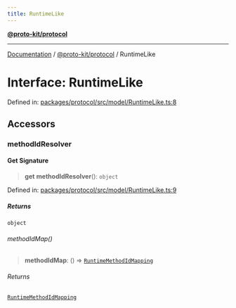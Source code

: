 ```yaml
---
title: RuntimeLike
---
```


[**@proto-kit/protocol**](../README.md)

***

[Documentation](../../../README.md) / [@proto-kit/protocol](../README.md) / RuntimeLike

# Interface: RuntimeLike

Defined in: [packages/protocol/src/model/RuntimeLike.ts:8](https://github.com/proto-kit/framework/blob/28efa802e3737fc3b77339148b307ef7246f3ef1/packages/protocol/src/model/RuntimeLike.ts#L8)

## Accessors

### methodIdResolver

#### Get Signature

> **get** **methodIdResolver**(): `object`

Defined in: [packages/protocol/src/model/RuntimeLike.ts:9](https://github.com/proto-kit/framework/blob/28efa802e3737fc3b77339148b307ef7246f3ef1/packages/protocol/src/model/RuntimeLike.ts#L9)

##### Returns

`object`

###### methodIdMap()

> **methodIdMap**: () => [`RuntimeMethodIdMapping`](../type-aliases/RuntimeMethodIdMapping.md)

###### Returns

[`RuntimeMethodIdMapping`](../type-aliases/RuntimeMethodIdMapping.md)

